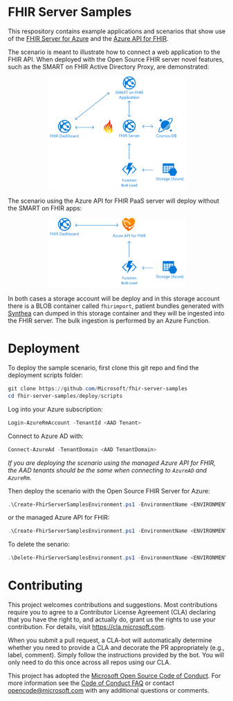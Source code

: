# FHIR Server Samples

This respository contains example applications and scenarios that show use of the [FHIR Server for Azure](https://github.com/Microsoft/fhir-server) and the [Azure API for FHIR](https://docs.microsoft.com/azure/healthcare-apis).

The scenario is meant to illustrate how to connect a web application to the FHIR API. When deployed with the Open Source FHIR server novel features, such as the SMART on FHIR Active Directory Proxy, are demonstrated:

<center><img src="images//fhir-server-samples-oss.png" width="320"></center>

The scenario using the Azure API for FHIR PaaS server will deploy without the SMART on FHIR apps:

<center>
<img src="images//fhir-server-samples-paas.png" width="320">
</center>

In both cases a storage account will be deploy and in this storage account there is a BLOB container called `fhirimport`, patient bundles generated with [Synthea](https://github.com/synthetichealth/synthea) can dumped in this storage container and they will be ingested into the FHIR server. The bulk ingestion is performed by an Azure Function.

# Deployment

To deploy the sample scenario, first clone this git repo and find the deployment scripts folder:

```PowerShell
git clone https://github.com/Microsoft/fhir-server-samples
cd fhir-server-samples/deploy/scripts
```

Log into your Azure subscription:

```PowerShell
Login-AzureRmAccount -TenantId <AAD Tenant>
```

Connect to Azure AD with:

```PowerShell
Connect-AzureAd -TenantDomain <AAD TenantDomain>
```

*If you are deploying the scenario using the managed Azure API for FHIR, the AAD tenants should be the same when connecting to `AzureAD` and `AzureRm`.*

Then deploy the scenario with the Open Source FHIR Server for Azure:

```PowerShell
.\Create-FhirServerSamplesEnvironment.ps1 -EnvironmentName <ENVIRONMENTNAME>
```

or the managed Azure API for FHIR:

```PowerShell
.\Create-FhirServerSamplesEnvironment.ps1 -EnvironmentName <ENVIRONMENTNAME> -UsePaaS $true
```

To delete the senario:

```PowerShell
.\Delete-FhirServerSamplesEnvironment.ps1 -EnvironmentName <ENVIRONMENTNAME>
```

# Contributing

This project welcomes contributions and suggestions.  Most contributions require you to agree to a
Contributor License Agreement (CLA) declaring that you have the right to, and actually do, grant us
the rights to use your contribution. For details, visit https://cla.microsoft.com.

When you submit a pull request, a CLA-bot will automatically determine whether you need to provide
a CLA and decorate the PR appropriately (e.g., label, comment). Simply follow the instructions
provided by the bot. You will only need to do this once across all repos using our CLA.

This project has adopted the [Microsoft Open Source Code of Conduct](https://opensource.microsoft.com/codeofconduct/).
For more information see the [Code of Conduct FAQ](https://opensource.microsoft.com/codeofconduct/faq/) or
contact [opencode@microsoft.com](mailto:opencode@microsoft.com) with any additional questions or comments.
